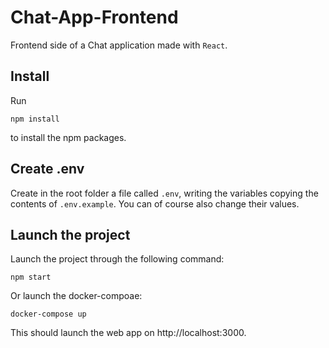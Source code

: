 # Chat-App-Frontend

Frontend side of a Chat application made with `React`.

## Install

Run

```shell
npm install
```

to install the npm packages.

## Create .env

Create in the root folder a file called `.env`, writing the variables copying the contents of `.env.example`. You can of course also change their values.

## Launch the project

Launch the project through the following command:

```shell
npm start
```

Or launch the docker-compoae:

```shell
docker-compose up
```

This should launch the web app on http://localhost:3000.
